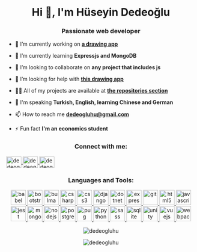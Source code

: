 <h1 align="center">Hi 👋, I'm Hüseyin Dedeoğlu</h1>
<h3 align="center">Passionate web developer</h3>

- 🔭 I’m currently working on **[a drawing app](https://github.com/dedeogluhu/YouShouldDraw)**

- 🌱 I’m currently learning **Expressjs and MongoDB**

- 👯 I’m looking to collaborate on **any project that includes js**

- 🤝 I’m looking for help with **[this drawing app](https://github.com/dedeogluhu/YouShouldDraw)**

- 👨‍💻 All of my projects are available at **[the repositories section](https://github.com/dedeogluhu?tab=repositories)**

- 💬 I'm speaking **Turkish, English, learning Chinese and German**

- 📫 How to reach me **dedeogluhu@gmail.com**

- ⚡ Fun fact **I'm an economics student**

<p align="center">
<h3 align="center">Connect with me:</h3>

<a href="https://twitter.com/dedeogluhu" target="blank">
  <img align="center" src="https://cdn.jsdelivr.net/npm/simple-icons@3.0.1/icons/twitter.svg" alt="dedeogluhu" height="30" width="40" />
</a>
<a href="https://linkedin.com/in/dedeogluhu" target="blank">
  <img align="center" src="https://cdn.jsdelivr.net/npm/simple-icons@3.0.1/icons/linkedin.svg" alt="dedeogluhu" height="30" width="40" />
</a>
<a href="https://instagram.com/dedeogluhu" target="blank">
  <img align="center" src="https://cdn.jsdelivr.net/npm/simple-icons@3.0.1/icons/instagram.svg" alt="dedeogluhu" height="30" width="40" />
</a>
</p>

<h3 align="center">Languages and Tools:</h3>
<p align="center"> <a href="https://babeljs.io/" target="_blank"> <img src="https://www.vectorlogo.zone/logos/babeljs/babeljs-icon.svg" alt="babel" width="40" height="40"/> </a> <a href="https://getbootstrap.com" target="_blank"> <img src="https://devicons.github.io/devicon/devicon.git/icons/bootstrap/bootstrap-plain.svg" alt="bootstrap" width="40" height="40"/> </a> <a href="https://bulma.io/" target="_blank"> <img src="https://raw.githubusercontent.com/gilbarbara/logos/804dc257b59e144eaca5bc6ffd16949752c6f789/logos/bulma.svg" alt="bulma" width="40" height="40"/> </a> <a href="https://www.w3schools.com/cs/" target="_blank"> <img src="https://devicons.github.io/devicon/devicon.git/icons/csharp/csharp-original.svg" alt="csharp" width="40" height="40"/> </a> <a href="https://www.w3schools.com/css/" target="_blank"> <img src="https://devicons.github.io/devicon/devicon.git/icons/css3/css3-original-wordmark.svg" alt="css3" width="40" height="40"/> </a> <a href="https://www.djangoproject.com/" target="_blank"> <img src="https://devicons.github.io/devicon/devicon.git/icons/django/django-original.svg" alt="django" width="40" height="40"/> </a> <a href="https://dotnet.microsoft.com/" target="_blank"> <img src="https://devicons.github.io/devicon/devicon.git/icons/dot-net/dot-net-original-wordmark.svg" alt="dotnet" width="40" height="40"/> </a> <a href="https://expressjs.com" target="_blank"> <img src="https://devicons.github.io/devicon/devicon.git/icons/express/express-original-wordmark.svg" alt="express" width="40" height="40"/> </a> <a href="https://git-scm.com/" target="_blank"> <img src="https://www.vectorlogo.zone/logos/git-scm/git-scm-icon.svg" alt="git" width="40" height="40"/> </a> <a href="https://www.w3.org/html/" target="_blank"> <img src="https://devicons.github.io/devicon/devicon.git/icons/html5/html5-original-wordmark.svg" alt="html5" width="40" height="40"/> </a> <a href="https://developer.mozilla.org/en-US/docs/Web/JavaScript" target="_blank"> <img src="https://devicons.github.io/devicon/devicon.git/icons/javascript/javascript-original.svg" alt="javascript" width="40" height="40"/> </a> <a href="https://jestjs.io" target="_blank"> <img src="https://www.vectorlogo.zone/logos/jestjsio/jestjsio-icon.svg" alt="jest" width="40" height="40"/> </a> <a href="https://www.mongodb.com/" target="_blank"> <img src="https://devicons.github.io/devicon/devicon.git/icons/mongodb/mongodb-original-wordmark.svg" alt="mongodb" width="40" height="40"/> </a> <a href="https://nodejs.org" target="_blank"> <img src="https://devicons.github.io/devicon/devicon.git/icons/nodejs/nodejs-original-wordmark.svg" alt="nodejs" width="40" height="40"/> </a> <a href="https://www.postgresql.org" target="_blank"> <img src="https://devicons.github.io/devicon/devicon.git/icons/postgresql/postgresql-original-wordmark.svg" alt="postgresql" width="40" height="40"/> </a> <a href="https://pugjs.org" target="_blank"> <img src="https://cdn.worldvectorlogo.com/logos/pug.svg" alt="pug" width="40" height="40"/> </a> <a href="https://www.python.org" target="_blank"> <img src="https://devicons.github.io/devicon/devicon.git/icons/python/python-original.svg" alt="python" width="40" height="40"/> </a> <a href="https://sass-lang.com" target="_blank"> <img src="https://devicons.github.io/devicon/devicon.git/icons/sass/sass-original.svg" alt="sass" width="40" height="40"/> </a> <a href="https://www.sqlite.org/" target="_blank"> <img src="https://www.vectorlogo.zone/logos/sqlite/sqlite-icon.svg" alt="sqlite" width="40" height="40"/> </a> <a href="https://unity.com/" target="_blank"> <img src="https://www.vectorlogo.zone/logos/unity3d/unity3d-icon.svg" alt="unity" width="40" height="40"/> </a> <a href="https://vuejs.org/" target="_blank"> <img src="https://devicons.github.io/devicon/devicon.git/icons/vuejs/vuejs-original-wordmark.svg" alt="vuejs" width="40" height="40"/> </a> <a href="https://webpack.js.org" target="_blank"> <img src="https://devicons.github.io/devicon/devicon.git/icons/webpack/webpack-original.svg" alt="webpack" width="40" height="40"/> </a> </p>


<p align="center">
  <img align="center" src="https://github-readme-stats.vercel.app/api?username=dedeogluhu&show_icons=true" alt="dedeogluhu" />
</p>
<p align="center">
  <img align="center" src="https://github-readme-stats.vercel.app/api/top-langs/?username=dedeogluhu&layout=compact" alt="dedeogluhu" />
</p>

